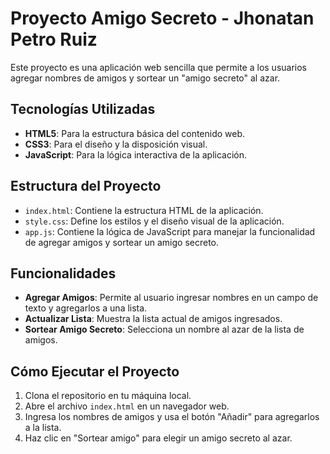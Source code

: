 # Proyecto Amigo Secreto - Jhonatan Petro Ruiz

Este proyecto es una aplicación web sencilla que permite a los usuarios agregar nombres de amigos y sortear un "amigo secreto" al azar.

## Tecnologías Utilizadas

- **HTML5**: Para la estructura básica del contenido web.
- **CSS3**: Para el diseño y la disposición visual.
- **JavaScript**: Para la lógica interactiva de la aplicación.

## Estructura del Proyecto

- `index.html`: Contiene la estructura HTML de la aplicación.
- `style.css`: Define los estilos y el diseño visual de la aplicación.
- `app.js`: Contiene la lógica de JavaScript para manejar la funcionalidad de agregar amigos y sortear un amigo secreto.

## Funcionalidades

- **Agregar Amigos**: Permite al usuario ingresar nombres en un campo de texto y agregarlos a una lista.
- **Actualizar Lista**: Muestra la lista actual de amigos ingresados.
- **Sortear Amigo Secreto**: Selecciona un nombre al azar de la lista de amigos.

## Cómo Ejecutar el Proyecto

1. Clona el repositorio en tu máquina local.
2. Abre el archivo `index.html` en un navegador web.
3. Ingresa los nombres de amigos y usa el botón "Añadir" para agregarlos a la lista.
4. Haz clic en "Sortear amigo" para elegir un amigo secreto al azar.